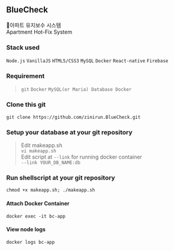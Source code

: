 ## BlueCheck
🔨아파트 유지보수 시스템  
Apartment Hot-Fix System
  
### Stack used
`Node.js` `VanillaJS` `HTML5/CSS3` `MySQL` `Docker` `React-native` `Firebase`
  
### Requirement
> `git` `Docker` `MySQL(or Maria) Database Docker`
  
### Clone this git
```git clone https://github.com/zinirun.BlueCheck.git```
  
### Setup your database at your git repository
> Edit makeapp.sh  
```vi makeapp.sh```  
> Edit script at `--link` for running docker container  
```--link YOUR_DB_NAME:db```
  
### Run shellscript at your git repository
```chmod +x makeapp.sh; ./makeapp.sh```
  
#### Attach Docker Container
```docker exec -it bc-app```
  
#### View node logs
```docker logs bc-app```
